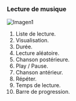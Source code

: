 ### Lecture de musique

![Imagen1]()

1. Liste de lecture.
2. Visualisation.
3. Durée.
4. Lecture aléatoire.
5. Chanson postérieure.
6. Play / Pause.
7. Chanson antérieur.
8. Répéter.
9. Temps de lecture.
10. Barre de progression.
